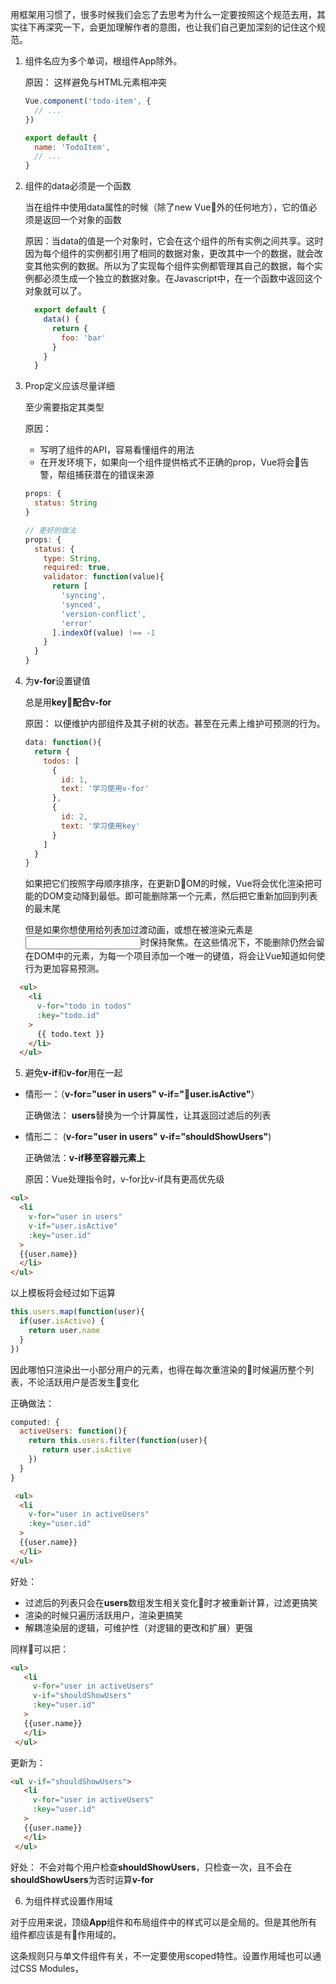 用框架用习惯了，很多时候我们会忘了去思考为什么一定要按照这个规范去用，其实往下再深究一下，会更加理解作者的意图，也让我们自己更加深刻的记住这个规范。

1. 组件名应为多个单词，根组件App除外。

   原因： 这样避免与HTML元素相冲突
   ```javascript
   Vue.component('todo-item', {
     // ...
   })
   ```
   ```javascript
   export default {
     name: 'TodoItem',
     // ...
   }
   ```
2. 组件的data必须是一个函数

   当在组件中使用data属性的时候（除了new Vue外的任何地方），它的值必须是返回一个对象的函数
   
   原因：当data的值是一个对象时，它会在这个组件的所有实例之间共享。这时因为每个组件的实例都引用了相同的数据对象，更改其中一个的数据，就会改变其他实例的数据。所以为了实现每个组件实例都管理其自己的数据，每个实例都必须生成一个独立的数据对象。在Javascript中，在一个函数中返回这个对象就可以了。
   ```javascript
     export default {
       data() {
         return {
           foo: 'bar'
         }
       }
     }
   ```
3. Prop定义应该尽量详细

   至少需要指定其类型

   原因：
   - 写明了组件的API，容易看懂组件的用法
   - 在开发环境下，如果向一个组件提供格式不正确的prop，Vue将会告警，帮组捕获潜在的错误来源

   ```javascript
   props: {
     status: String
   }
   ```
   ```javascript
   // 更好的做法
   props: {
     status: {
       type: String,
       required: true,
       validator: function(value){
         return [
           'syncing',
           'synced',
           'version-conflict',
           'error'
         ].indexOf(value) !== -1
       }
     }
   }
   ```
4. 为**v-for**设置键值

   总是用**key**配合**v-for**

   原因： 以便维护内部组件及其子树的状态。甚至在元素上维护可预测的行为。

   ```javascript
   data: function(){
     return {
       todos: [
         {
           id: 1,
           text: '学习使用v-for'
         },
         {
           id: 2,
           text: '学习使用key'
         }
       ]
     }
   }
   ```

   如果把它们按照字母顺序排序，在更新DOM的时候，Vue将会优化渲染把可能的DOM变动降到最低。即可能删除第一个元素，然后把它重新加回到列表的最末尾

   但是如果你想使用<transition-group>给列表加过渡动画，或想在被渲染元素是<input>时保持聚焦。在这些情况下，不能删除仍然会留在DOM中的元素，为每一个项目添加一个唯一的键值，将会让Vue知道如何使行为更加容易预测。

```html
  <ul>
    <li
      v-for="todo in todos"
      :key="todo.id"
    >
      {{ todo.text }}
    </li>
  </ul>
```
  

5. 避免**v-if**和**v-for**用在一起

- 情形一：（**v-for="user in users" v-if="user.isActive"**）
  
  正确做法： **users**替换为一个计算属性，让其返回过滤后的列表
- 情形二： (**v-for="user in users" v-if="shouldShowUsers"**)
 
  正确做法：**v-if移至容器元素上**

  原因：Vue处理指令时，v-for比v-if具有更高优先级
 
 ```html
 <ul>
   <li
     v-for="user in users"
     v-if="user.isActive"
     :key="user.id"
   >
   {{user.name}}
   </li>
 </ul>
 ```
 以上模板将会经过如下运算
 ```javascript
 this.users.map(function(user){
   if(user.isActive) {
     return user.name
   }
 })
 ```
 因此哪怕只渲染出一小部分用户的元素，也得在每次重渲染的时候遍历整个列表，不论活跃用户是否发生变化
 
 正确做法：
 ```javascript
 computed: {
   activeUsers: function(){
     return this.users.filter(function(user){
        return user.isActive
     })
   }
 }
 ```
 ```html
  <ul>
   <li
     v-for="user in activeUsers"
     :key="user.id"
   >
   {{user.name}}
   </li>
 </ul>
 ```

好处：
- 过滤后的列表只会在**users**数组发生相关变化时才被重新计算，过滤更搞笑
- 渲染的时候只遍历活跃用户，渲染更搞笑
- 解耦渲染层的逻辑，可维护性（对逻辑的更改和扩展）更强

同样可以把：
```html
<ul>
   <li
     v-for="user in activeUsers"
     v-if="shouldShowUsers"
     :key="user.id"
   >
   {{user.name}}
   </li>
 </ul>
```
更新为：

```html
<ul v-if="shouldShowUsers">
   <li
     v-for="user in activeUsers"
     :key="user.id"
   >
   {{user.name}}
   </li>
 </ul>
```
好处： 不会对每个用户检查**shouldShowUsers**，只检查一次，且不会在**shouldShowUsers**为否时运算**v-for**

6. 为组件样式设置作用域

对于应用来说，顶级**App**组件和布局组件中的样式可以是全局的。但是其他所有组件都应该是有作用域的。

这条规则只与单文件组件有关，不一定要使用scoped特性。设置作用域也可以通过CSS Modules，